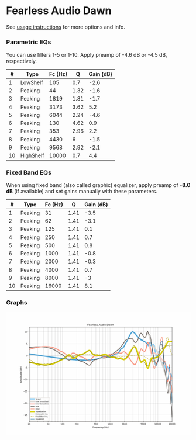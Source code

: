 # Fearless Audio Dawn
See [usage instructions](https://github.com/jaakkopasanen/AutoEq#usage) for more options and info.

### Parametric EQs
You can use filters 1-5 or 1-10. Apply preamp of -4.6 dB or -4.5 dB, respectively.

|   # | Type      |   Fc (Hz) |    Q |   Gain (dB) |
|-----|-----------|-----------|------|-------------|
|   1 | LowShelf  |       105 | 0.7  |        -2.6 |
|   2 | Peaking   |        44 | 1.32 |        -1.6 |
|   3 | Peaking   |      1819 | 1.81 |        -1.7 |
|   4 | Peaking   |      3173 | 3.62 |         5.2 |
|   5 | Peaking   |      6044 | 2.24 |        -4.6 |
|   6 | Peaking   |       130 | 4.62 |         0.9 |
|   7 | Peaking   |       353 | 2.96 |         2.2 |
|   8 | Peaking   |      4430 | 6    |        -1.5 |
|   9 | Peaking   |      9568 | 2.92 |        -2.1 |
|  10 | HighShelf |     10000 | 0.7  |         4.4 |

### Fixed Band EQs
When using fixed band (also called graphic) equalizer, apply preamp of **-8.0 dB** (if available) and set gains manually with these parameters.

|   # | Type    |   Fc (Hz) |    Q |   Gain (dB) |
|-----|---------|-----------|------|-------------|
|   1 | Peaking |        31 | 1.41 |        -3.5 |
|   2 | Peaking |        62 | 1.41 |        -3.1 |
|   3 | Peaking |       125 | 1.41 |         0.1 |
|   4 | Peaking |       250 | 1.41 |         0.7 |
|   5 | Peaking |       500 | 1.41 |         0.8 |
|   6 | Peaking |      1000 | 1.41 |        -0.8 |
|   7 | Peaking |      2000 | 1.41 |        -0.3 |
|   8 | Peaking |      4000 | 1.41 |         0.7 |
|   9 | Peaking |      8000 | 1.41 |        -3   |
|  10 | Peaking |     16000 | 1.41 |         8.1 |

### Graphs
![](./Fearless%20Audio%20Dawn.png)
